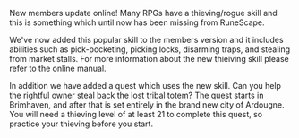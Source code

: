 New members update online! Many RPGs have a thieving/rogue skill and this is something which until now has been missing from RuneScape.

We've now added this popular skill to the members version and it includes abilities such as pick-pocketing, picking locks, disarming traps, and stealing from market stalls. For more information about the new thieiving skill please refer to the online manual.

In addition we have added a quest which uses the new skill. Can you help the rightful owner steal back the lost tribal totem? The quest starts in Brimhaven, and after that is set entirely in the brand new city of Ardougne. You will need a thieving level of at least 21 to complete this quest, so practice your thieving before you start.

